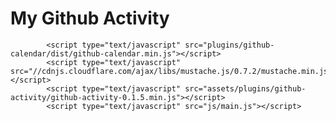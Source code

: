 # My Github Activity
<html>
    <head>
	    <meta charset="utf-8">
    	    <meta http-equiv="X-UA-Compatible" content="IE=edge">
            <meta name="viewport" content="width=device-width, initial-scale=1.0">
	  <!-- github calendar css -->
        <link rel="stylesheet" href="plugins/github-calendar/dist/github-calendar.css">
        <!-- github activity css -->    
        <link rel="stylesheet" href="//cdnjs.cloudflare.com/ajax/libs/octicons/2.0.2/octicons.min.css">
        <link rel="stylesheet" href="plugins/github-activity/github-activity-0.1.5.min.css">
    </head>
    <body>
        <div id="github-graph" class="github-graph"></div>           
        <div id="ghfeed" class="ghfeed"></div>    
	
    		<script type="text/javascript" src="plugins/github-calendar/dist/github-calendar.min.js"></script>
    		<script type="text/javascript" src="//cdnjs.cloudflare.com/ajax/libs/mustache.js/0.7.2/mustache.min.js"></script>
     		<script type="text/javascript" src="assets/plugins/github-activity/github-activity-0.1.5.min.js"></script>
     		<script type="text/javascript" src="js/main.js"></script> 
	 
</body>
</html>
